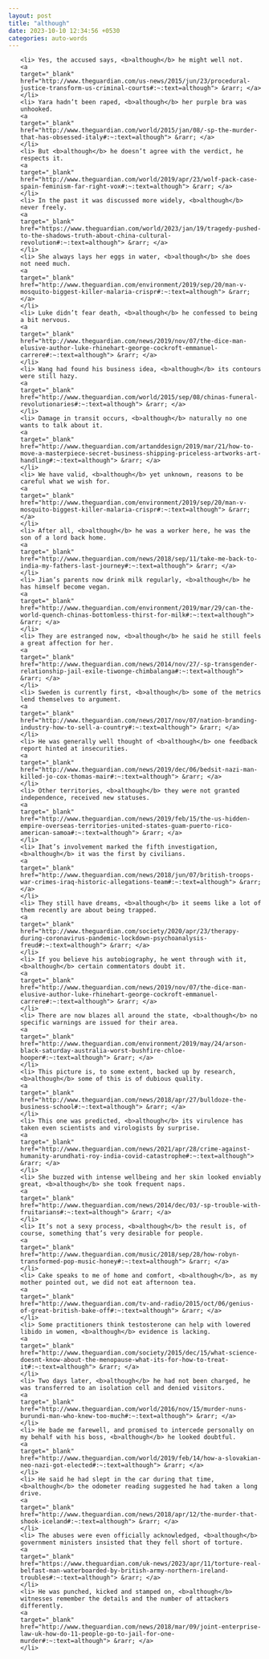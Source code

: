 ```yaml
---
layout: post
title: "although"
date: 2023-10-10 12:34:56 +0530
categories: auto-words
---
```

<ol>

    <li> Yes, the accused says, <b>although</b> he might well not.
    <a 
    target="_blank" 
    href="http://www.theguardian.com/us-news/2015/jun/23/procedural-justice-transform-us-criminal-courts#:~:text=although"> &rarr; </a>
    </li>
    <li> Yara hadn’t been raped, <b>although</b> her purple bra was unhooked.
    <a 
    target="_blank" 
    href="http://www.theguardian.com/world/2015/jan/08/-sp-the-murder-that-has-obsessed-italy#:~:text=although"> &rarr; </a>
    </li>
    <li> But <b>although</b> he doesn’t agree with the verdict, he respects it.
    <a 
    target="_blank" 
    href="http://www.theguardian.com/world/2019/apr/23/wolf-pack-case-spain-feminism-far-right-vox#:~:text=although"> &rarr; </a>
    </li>
    <li> In the past it was discussed more widely, <b>although</b> never freely.
    <a 
    target="_blank" 
    href="https://www.theguardian.com/world/2023/jan/19/tragedy-pushed-to-the-shadows-truth-about-china-cultural-revolution#:~:text=although"> &rarr; </a>
    </li>
    <li> She always lays her eggs in water, <b>although</b> she does not need much.
    <a 
    target="_blank" 
    href="http://www.theguardian.com/environment/2019/sep/20/man-v-mosquito-biggest-killer-malaria-crispr#:~:text=although"> &rarr; </a>
    </li>
    <li> Luke didn’t fear death, <b>although</b> he confessed to being a bit nervous.
    <a 
    target="_blank" 
    href="http://www.theguardian.com/news/2019/nov/07/the-dice-man-elusive-author-luke-rhinehart-george-cockroft-emmanuel-carrere#:~:text=although"> &rarr; </a>
    </li>
    <li> Wang had found his business idea, <b>although</b> its contours were still hazy.
    <a 
    target="_blank" 
    href="http://www.theguardian.com/world/2015/sep/08/chinas-funeral-revolutionaries#:~:text=although"> &rarr; </a>
    </li>
    <li> Damage in transit occurs, <b>although</b> naturally no one wants to talk about it.
    <a 
    target="_blank" 
    href="http://www.theguardian.com/artanddesign/2019/mar/21/how-to-move-a-masterpiece-secret-business-shipping-priceless-artworks-art-handling#:~:text=although"> &rarr; </a>
    </li>
    <li> We have valid, <b>although</b> yet unknown, reasons to be careful what we wish for.
    <a 
    target="_blank" 
    href="http://www.theguardian.com/environment/2019/sep/20/man-v-mosquito-biggest-killer-malaria-crispr#:~:text=although"> &rarr; </a>
    </li>
    <li> After all, <b>although</b> he was a worker here, he was the son of a lord back home.
    <a 
    target="_blank" 
    href="http://www.theguardian.com/news/2018/sep/11/take-me-back-to-india-my-fathers-last-journey#:~:text=although"> &rarr; </a>
    </li>
    <li> Jian’s parents now drink milk regularly, <b>although</b> he has himself become vegan.
    <a 
    target="_blank" 
    href="http://www.theguardian.com/environment/2019/mar/29/can-the-world-quench-chinas-bottomless-thirst-for-milk#:~:text=although"> &rarr; </a>
    </li>
    <li> They are estranged now, <b>although</b> he said he still feels a great affection for her.
    <a 
    target="_blank" 
    href="http://www.theguardian.com/news/2014/nov/27/-sp-transgender-relationship-jail-exile-tiwonge-chimbalanga#:~:text=although"> &rarr; </a>
    </li>
    <li> Sweden is currently first, <b>although</b> some of the metrics lend themselves to argument.
    <a 
    target="_blank" 
    href="http://www.theguardian.com/news/2017/nov/07/nation-branding-industry-how-to-sell-a-country#:~:text=although"> &rarr; </a>
    </li>
    <li> He was generally well thought of <b>although</b> one feedback report hinted at insecurities.
    <a 
    target="_blank" 
    href="http://www.theguardian.com/news/2019/dec/06/bedsit-nazi-man-killed-jo-cox-thomas-mair#:~:text=although"> &rarr; </a>
    </li>
    <li> Other territories, <b>although</b> they were not granted independence, received new statuses.
    <a 
    target="_blank" 
    href="http://www.theguardian.com/news/2019/feb/15/the-us-hidden-empire-overseas-territories-united-states-guam-puerto-rico-american-samoa#:~:text=although"> &rarr; </a>
    </li>
    <li> Ihat’s involvement marked the fifth investigation, <b>although</b> it was the first by civilians.
    <a 
    target="_blank" 
    href="http://www.theguardian.com/news/2018/jun/07/british-troops-war-crimes-iraq-historic-allegations-team#:~:text=although"> &rarr; </a>
    </li>
    <li> They still have dreams, <b>although</b> it seems like a lot of them recently are about being trapped.
    <a 
    target="_blank" 
    href="http://www.theguardian.com/society/2020/apr/23/therapy-during-coronavirus-pandemic-lockdown-psychoanalysis-freud#:~:text=although"> &rarr; </a>
    </li>
    <li> If you believe his autobiography, he went through with it, <b>although</b> certain commentators doubt it.
    <a 
    target="_blank" 
    href="http://www.theguardian.com/news/2019/nov/07/the-dice-man-elusive-author-luke-rhinehart-george-cockroft-emmanuel-carrere#:~:text=although"> &rarr; </a>
    </li>
    <li> There are now blazes all around the state, <b>although</b> no specific warnings are issued for their area.
    <a 
    target="_blank" 
    href="http://www.theguardian.com/environment/2019/may/24/arson-black-saturday-australia-worst-bushfire-chloe-hooper#:~:text=although"> &rarr; </a>
    </li>
    <li> This picture is, to some extent, backed up by research, <b>although</b> some of this is of dubious quality.
    <a 
    target="_blank" 
    href="http://www.theguardian.com/news/2018/apr/27/bulldoze-the-business-school#:~:text=although"> &rarr; </a>
    </li>
    <li> This one was predicted, <b>although</b> its virulence has taken even scientists and virologists by surprise.
    <a 
    target="_blank" 
    href="http://www.theguardian.com/news/2021/apr/28/crime-against-humanity-arundhati-roy-india-covid-catastrophe#:~:text=although"> &rarr; </a>
    </li>
    <li> She buzzed with intense wellbeing and her skin looked enviably great, <b>although</b> she took frequent naps.
    <a 
    target="_blank" 
    href="http://www.theguardian.com/news/2014/dec/03/-sp-trouble-with-fruitarians#:~:text=although"> &rarr; </a>
    </li>
    <li> It’s not a sexy process, <b>although</b> the result is, of course, something that’s very desirable for people.
    <a 
    target="_blank" 
    href="http://www.theguardian.com/music/2018/sep/28/how-robyn-transformed-pop-music-honey#:~:text=although"> &rarr; </a>
    </li>
    <li> Cake speaks to me of home and comfort, <b>although</b>, as my mother pointed out, we did not eat afternoon tea.
    <a 
    target="_blank" 
    href="http://www.theguardian.com/tv-and-radio/2015/oct/06/genius-of-great-british-bake-off#:~:text=although"> &rarr; </a>
    </li>
    <li> Some practitioners think testosterone can help with lowered libido in women, <b>although</b> evidence is lacking.
    <a 
    target="_blank" 
    href="http://www.theguardian.com/society/2015/dec/15/what-science-doesnt-know-about-the-menopause-what-its-for-how-to-treat-it#:~:text=although"> &rarr; </a>
    </li>
    <li> Two days later, <b>although</b> he had not been charged, he was transferred to an isolation cell and denied visitors.
    <a 
    target="_blank" 
    href="http://www.theguardian.com/world/2016/nov/15/murder-nuns-burundi-man-who-knew-too-much#:~:text=although"> &rarr; </a>
    </li>
    <li> He bade me farewell, and promised to intercede personally on my behalf with his boss, <b>although</b> he looked doubtful.
    <a 
    target="_blank" 
    href="http://www.theguardian.com/world/2019/feb/14/how-a-slovakian-neo-nazi-got-elected#:~:text=although"> &rarr; </a>
    </li>
    <li> He said he had slept in the car during that time, <b>although</b> the odometer reading suggested he had taken a long drive.
    <a 
    target="_blank" 
    href="http://www.theguardian.com/news/2018/apr/12/the-murder-that-shook-iceland#:~:text=although"> &rarr; </a>
    </li>
    <li> The abuses were even officially acknowledged, <b>although</b> government ministers insisted that they fell short of torture.
    <a 
    target="_blank" 
    href="https://www.theguardian.com/uk-news/2023/apr/11/torture-real-belfast-man-waterboarded-by-british-army-northern-ireland-troubles#:~:text=although"> &rarr; </a>
    </li>
    <li> He was punched, kicked and stamped on, <b>although</b> witnesses remember the details and the number of attackers differently.
    <a 
    target="_blank" 
    href="http://www.theguardian.com/news/2018/mar/09/joint-enterprise-law-uk-how-do-11-people-go-to-jail-for-one-murder#:~:text=although"> &rarr; </a>
    </li>